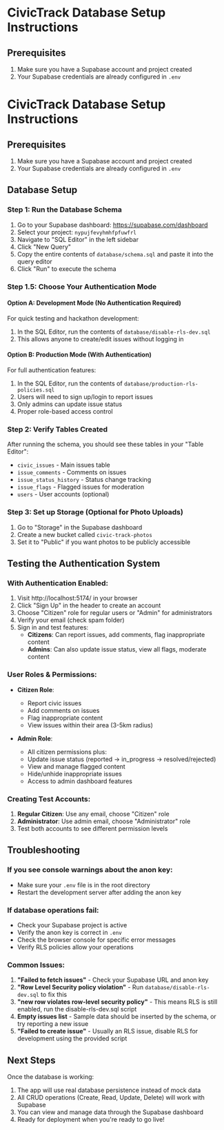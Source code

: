 # CivicTrack Database Setup Instructions

## Prerequisites
1. Make sure you have a Supabase account and project created
2. Your Supabase credentials are already configured in `.env`

# CivicTrack Database Setup Instructions

## Prerequisites
1. Make sure you have a Supabase account and project created
2. Your Supabase credentials are already configured in `.env`

## Database Setup

### Step 1: Run the Database Schema
1. Go to your Supabase dashboard: https://supabase.com/dashboard
2. Select your project: `nypujfevyhmhfpfuwfrl`
3. Navigate to "SQL Editor" in the left sidebar
4. Click "New Query"
5. Copy the entire contents of `database/schema.sql` and paste it into the query editor
6. Click "Run" to execute the schema

### Step 1.5: Choose Your Authentication Mode

#### Option A: Development Mode (No Authentication Required)
For quick testing and hackathon development:
1. In the SQL Editor, run the contents of `database/disable-rls-dev.sql`
2. This allows anyone to create/edit issues without logging in

#### Option B: Production Mode (With Authentication)
For full authentication features:
1. In the SQL Editor, run the contents of `database/production-rls-policies.sql`
2. Users will need to sign up/login to report issues
3. Only admins can update issue status
4. Proper role-based access control

### Step 2: Verify Tables Created
After running the schema, you should see these tables in your "Table Editor":
- `civic_issues` - Main issues table
- `issue_comments` - Comments on issues
- `issue_status_history` - Status change tracking
- `issue_flags` - Flagged issues for moderation
- `users` - User accounts (optional)

### Step 3: Set up Storage (Optional for Photo Uploads)
1. Go to "Storage" in the Supabase dashboard
2. Create a new bucket called `civic-track-photos`
3. Set it to "Public" if you want photos to be publicly accessible

## Testing the Authentication System

### With Authentication Enabled:
1. Visit http://localhost:5174/ in your browser
2. Click "Sign Up" in the header to create an account
3. Choose "Citizen" role for regular users or "Admin" for administrators
4. Verify your email (check spam folder)
5. Sign in and test features:
   - **Citizens**: Can report issues, add comments, flag inappropriate content
   - **Admins**: Can also update issue status, view all flags, moderate content

### User Roles & Permissions:
- **Citizen Role**: 
  - Report civic issues
  - Add comments on issues
  - Flag inappropriate content
  - View issues within their area (3-5km radius)
  
- **Admin Role**:
  - All citizen permissions plus:
  - Update issue status (reported → in_progress → resolved/rejected)
  - View and manage flagged content
  - Hide/unhide inappropriate issues
  - Access to admin dashboard features

### Creating Test Accounts:
1. **Regular Citizen**: Use any email, choose "Citizen" role
2. **Administrator**: Use admin email, choose "Administrator" role
3. Test both accounts to see different permission levels

## Troubleshooting

### If you see console warnings about the anon key:
- Make sure your `.env` file is in the root directory
- Restart the development server after adding the anon key

### If database operations fail:
- Check your Supabase project is active
- Verify the anon key is correct in `.env`
- Check the browser console for specific error messages
- Verify RLS policies allow your operations

### Common Issues:
1. **"Failed to fetch issues"** - Check your Supabase URL and anon key
2. **"Row Level Security policy violation"** - Run `database/disable-rls-dev.sql` to fix this
3. **"new row violates row-level security policy"** - This means RLS is still enabled, run the disable-rls-dev.sql script
4. **Empty issues list** - Sample data should be inserted by the schema, or try reporting a new issue
5. **"Failed to create issue"** - Usually an RLS issue, disable RLS for development using the provided script

## Next Steps

Once the database is working:
1. The app will use real database persistence instead of mock data
2. All CRUD operations (Create, Read, Update, Delete) will work with Supabase
3. You can view and manage data through the Supabase dashboard
4. Ready for deployment when you're ready to go live!
